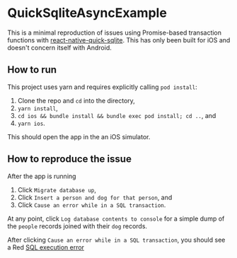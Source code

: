 # QuickSqliteAsyncExample

This is a minimal reproduction of issues using Promise-based transaction functions with
[react-native-quick-sqlite](https://github.com/ospfranco/react-native-quick-sqlite). This has only
been built for iOS and doesn't concern itself with Android.

## How to run

This project uses yarn and requires explicitly calling `pod install`:

1. Clone the repo and `cd` into the directory,
1. `yarn install`,
1. `cd ios && bundle install && bundle exec pod install; cd ..`, and
1. `yarn ios`.

This should open the app in the an iOS simulator.

## How to reproduce the issue

After the app is running

1. Click `Migrate database up`,
1. Click `Insert a person and dog for that person`, and
1. Click `Cause an error while in a SQL transaction`.

At any point, click `Log database contents to console` for a simple dump of the `people` records
joined with their `dog` records.

After clicking `Cause an error while in a SQL transaction`, you should see a Red [SQL execution
error](./sql-execution-error.png)

